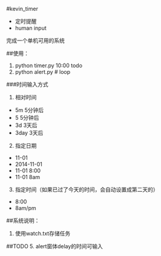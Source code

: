 #kevin_timer

* 定时提醒
* human input

完成一个单机可用的系统

##使用：
1. python timer.py 10:00 todo
2. python alert.py  # loop

###时间输入方式

1. 相对时间

* 5m                5分钟后
* 5                 5分钟后
* 3d                3天后
* 3day              3天后

2. 指定日期

* 11-01
* 2014-11-01
* 11-01 8:00
* 11-01 8am

3. 指定时间（如果已过了今天的时间，会自动设置成第二天的）

* 8:00
* 8am/pm


##系统说明：
1. 使用watch.txt存储任务


##TODO
5. alert窗体delay的时间可输入




